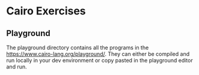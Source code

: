 # Cairo Exercises 
## Playground
The playground directory contains all the programs in the https://www.cairo-lang.org/playground/. They can either be compiled and run locally in your dev environment or copy pasted in the playground editor and run.
